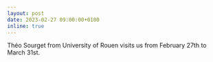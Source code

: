 ```yaml
---
layout: post
date: 2023-02-27 09:00:00+0100
inline: true
---
```


Théo Sourget from University of Rouen visits us from February 27th to March 31st. 
